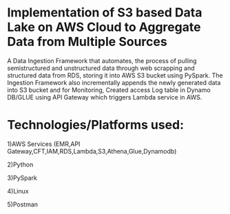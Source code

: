 # Implementation of S3 based Data Lake on AWS Cloud to Aggregate Data from Multiple Sources

A Data Ingestion Framework that automates, the process of pulling semistructured and unstructured data through web scrapping and structured data from RDS, storing it into AWS S3 bucket using PySpark. The Ingestion Framework also incrementally appends the newly generated data into S3 bucket and for Monitoring, Created access Log table in Dynamo DB/GLUE using API Gateway which triggers Lambda service in AWS.

# Technologies/Platforms used:

1)AWS Services (EMR,API Gateway,CFT,IAM,RDS,Lambda,S3,Athena,Glue,Dynamodb)

2)Python

3)PySpark

4)Linux

5)Postman

